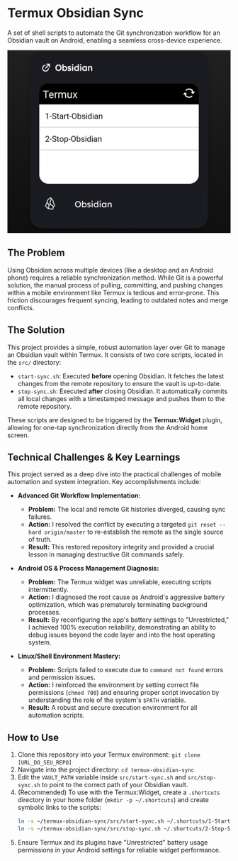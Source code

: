 # Termux Obsidian Sync

A set of shell scripts to automate the Git synchronization workflow for an Obsidian vault on Android, enabling a seamless cross-device experience.

![Termux Widget Screenshot](.github/assets/termux-widget-screenshot.jpg)

## The Problem

Using Obsidian across multiple devices (like a desktop and an Android phone) requires a reliable synchronization method. While Git is a powerful solution, the manual process of pulling, committing, and pushing changes within a mobile environment like Termux is tedious and error-prone. This friction discourages frequent syncing, leading to outdated notes and merge conflicts.

## The Solution

This project provides a simple, robust automation layer over Git to manage an Obsidian vault within Termux. It consists of two core scripts, located in the `src/` directory:

*   `start-sync.sh`: Executed **before** opening Obsidian. It fetches the latest changes from the remote repository to ensure the vault is up-to-date.
*   `stop-sync.sh`: Executed **after** closing Obsidian. It automatically commits all local changes with a timestamped message and pushes them to the remote repository.

These scripts are designed to be triggered by the **Termux:Widget** plugin, allowing for one-tap synchronization directly from the Android home screen.

## Technical Challenges & Key Learnings

This project served as a deep dive into the practical challenges of mobile automation and system integration. Key accomplishments include:

*   **Advanced Git Workflow Implementation:**
    *   **Problem:** The local and remote Git histories diverged, causing sync failures.
    *   **Action:** I resolved the conflict by executing a targeted `git reset --hard origin/master` to re-establish the remote as the single source of truth.
    *   **Result:** This restored repository integrity and provided a crucial lesson in managing destructive Git commands safely.

*   **Android OS & Process Management Diagnosis:**
    *   **Problem:** The Termux widget was unreliable, executing scripts intermittently.
    *   **Action:** I diagnosed the root cause as Android's aggressive battery optimization, which was prematurely terminating background processes.
    *   **Result:** By reconfiguring the app's battery settings to "Unrestricted," I achieved 100% execution reliability, demonstrating an ability to debug issues beyond the code layer and into the host operating system.

*   **Linux/Shell Environment Mastery:**
    *   **Problem:** Scripts failed to execute due to `command not found` errors and permission issues.
    *   **Action:** I reinforced the environment by setting correct file permissions (`chmod 700`) and ensuring proper script invocation by understanding the role of the system's `$PATH` variable.
    *   **Result:** A robust and secure execution environment for all automation scripts.

## How to Use

1.  Clone this repository into your Termux environment: `git clone [URL_DO_SEU_REPO]`
2.  Navigate into the project directory: `cd termux-obsidian-sync`
3.  Edit the `VAULT_PATH` variable inside `src/start-sync.sh` and `src/stop-sync.sh` to point to the correct path of your Obsidian vault.
4.  (Recommended) To use with the Termux:Widget, create a `.shortcuts` directory in your home folder (`mkdir -p ~/.shortcuts`) and create symbolic links to the scripts:
    ```bash
    ln -s ~/termux-obsidian-sync/src/start-sync.sh ~/.shortcuts/1-Start-Sync
    ln -s ~/termux-obsidian-sync/src/stop-sync.sh ~/.shortcuts/2-Stop-Sync
    ```
5.  Ensure Termux and its plugins have "Unrestricted" battery usage permissions in your Android settings for reliable widget performance.

